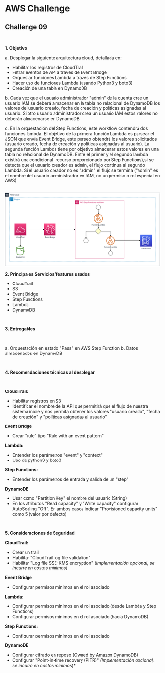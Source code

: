 # AWS Challenge

## Challenge 09

<br>

**1. Objetivo**

a. Desplegar la siguiente arquitectura cloud, detallada en:

  - Habilitar los registros de CloudTrail
  - Filtrar eventos de API a través de Event Bridge
  - Orquestar funciones Lambda a través de Step Functions
  - Hacer uso de funciones Lambda (usando Python3 y boto3)
  - Creación de una tabla en DynamoDB

b. Cada vez que el usuario administrador "admin" de la cuenta cree un usuario IAM se deberá almacenar en la tabla no relacional de DynamoDB los valores del usuario creado, fecha de creación y políticas asignadas al usuario. Si otro usuario administrador crea un usuario IAM estos valores no deberán almacenarse en DynamoDB

c. En la orquestación del Step Functions, este workflow contendrá dos funciones lambda. El objetivo de la primera función Lambda es parsear el JSON que envía Event Bridge, este parseo obtendrá los valores solicitados (usuario creado, fecha de creación y políticas asignadas al usuario). La segunda función Lambda tiene por objetivo almacenar estos valores en una tabla no relacional de DynamoDB. Entre el primer y el segundo lambda existirá una condicional (recurso proporcionado por Step Functions),si se detecta que el usuario creador es admin, el flujo continua al segundo Lambda. Si el usuario creador no es "admin" el flujo se termina ("admin" es el nombre del usuario administrador en IAM, no un permiso o rol especial en AWS)

<br>

<img src=/challenge_09/Reto09.png>

<br>

**2. Principales Servicios/features usados**

  - CloudTrail
  - S3
  - Event Bridge
  - Step Functions
  - Lambda
  - DynamoDB

<br>

**3. Entregables**

<br>

a. Orquestación en estado "Pass" en AWS Step Function
b. Datos almacenados en DynamoDB

<br>

**4. Recomendaciones técnicas al desplegar**

<br>

**CloudTrail:**

 - Habilitar registros en S3
 - Identificar el nombre de la API que permitirá que el flujo de nuestra sistema inicie y nos permita obtener los valores "usuario creado", "fecha de creación" y "políticas asignadas al usuario" 

**Event Bridge**

 - Crear "rule" tipo "Rule with an event pattern"

**Lambda:**

 - Entender los parámetros "event" y "context"
 - Uso de python3 y boto3

**Step Functions:**

 - Entender los parámetros de entrada y salida de un "step"

**DynamoDB**

 - Usar como "Partition Key" el nombre del usuario (String)
 - En los atributos "Read capacity" y "Write capacity" configurar AutoScaling "Off". En ambos casos indicar "Provisioned capacity units" como 5 (valor por defecto)


<br>

**5. Consideraciones de Seguridad**

**CloudTrail:**

 - Crear un trail
 - Habilitar "CloudTrail log file validation"
 - Habilitar "Log file SSE-KMS encryption" *(Implementación opcional, se incurre en costos mínimos*)

**Event Bridge**

 - Configurar permisos mínimos en el rol asociado

**Lambda:**

 - Configurar permisos mínimos en el rol asociado (desde Lambda y Step Functions)
 - Configurar permisos mínimos en el rol asociado (hacía DynamoDB)

**Step Functions:**

 - Configurar permisos mínimos en el rol asociado

**DynamoDB**

 - Configurar cifrado en reposo (Owned by Amazon DynamoDB)
 - Configurar "Point-in-time recovery (PITR)" *(Implementación opcional, se incurre en costos mínimos*)*

<br>
